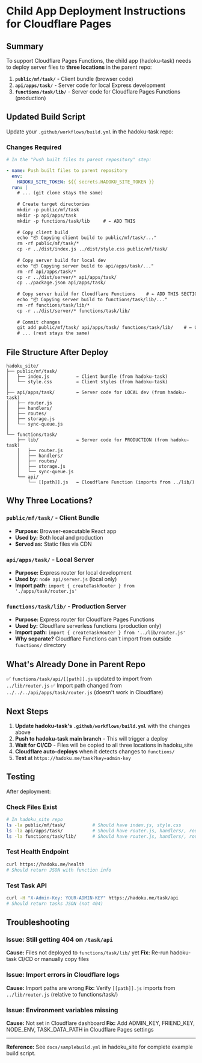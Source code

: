 # Child App Deployment Instructions for Cloudflare Pages

## Summary

To support Cloudflare Pages Functions, the child app (hadoku-task) needs to deploy server files to **three locations** in the parent repo:

1. **`public/mf/task/`** - Client bundle (browser code)
2. **`api/apps/task/`** - Server code for local Express development
3. **`functions/task/lib/`** - Server code for Cloudflare Pages Functions (production)

## Updated Build Script

Update your `.github/workflows/build.yml` in the hadoku-task repo:

### Changes Required

```yaml
# In the "Push built files to parent repository" step:

- name: Push built files to parent repository
  env:
    HADOKU_SITE_TOKEN: ${{ secrets.HADOKU_SITE_TOKEN }}
  run: |
    # ... (git clone stays the same)
    
    # Create target directories
    mkdir -p public/mf/task
    mkdir -p api/apps/task
    mkdir -p functions/task/lib     # ← ADD THIS
    
    # Copy client build
    echo "📦 Copying client build to public/mf/task/..."
    rm -rf public/mf/task/*
    cp -r ../dist/index.js ../dist/style.css public/mf/task/
    
    # Copy server build for local dev
    echo "📦 Copying server build to api/apps/task/..."
    rm -rf api/apps/task/*
    cp -r ../dist/server/* api/apps/task/
    cp ../package.json api/apps/task/
    
    # Copy server build for Cloudflare Functions    # ← ADD THIS SECTION
    echo "📦 Copying server build to functions/task/lib/..."
    rm -rf functions/task/lib/*
    cp -r ../dist/server/* functions/task/lib/
    
    # Commit changes
    git add public/mf/task/ api/apps/task/ functions/task/lib/    # ← UPDATE THIS
    # ... (rest stays the same)
```

## File Structure After Deploy

```
hadoku_site/
├── public/mf/task/
│   ├── index.js          ← Client bundle (from hadoku-task)
│   └── style.css         ← Client styles (from hadoku-task)
│
├── api/apps/task/        ← Server code for LOCAL dev (from hadoku-task)
│   ├── router.js
│   ├── handlers/
│   ├── routes/
│   ├── storage.js
│   └── sync-queue.js
│
└── functions/task/
    ├── lib/              ← Server code for PRODUCTION (from hadoku-task)
    │   ├── router.js
    │   ├── handlers/
    │   ├── routes/
    │   ├── storage.js
    │   └── sync-queue.js
    └── api/
        └── [[path]].js   ← Cloudflare Function (imports from ../lib/)
```

## Why Three Locations?

### `public/mf/task/` - Client Bundle
- **Purpose:** Browser-executable React app
- **Used by:** Both local and production
- **Served as:** Static files via CDN

### `api/apps/task/` - Local Server
- **Purpose:** Express router for local development
- **Used by:** `node api/server.js` (local only)
- **Import path:** `import { createTaskRouter } from './apps/task/router.js'`

### `functions/task/lib/` - Production Server
- **Purpose:** Express router for Cloudflare Pages Functions
- **Used by:** Cloudflare serverless functions (production only)
- **Import path:** `import { createTaskRouter } from '../lib/router.js'`
- **Why separate?** Cloudflare Functions can't import from outside `functions/` directory

## What's Already Done in Parent Repo

✅ `functions/task/api/[[path]].js` updated to import from `../lib/router.js`
✅ Import path changed from `../../../api/apps/task/router.js` (doesn't work in Cloudflare)

## Next Steps

1. **Update hadoku-task's `.github/workflows/build.yml`** with the changes above
2. **Push to hadoku-task main branch** - This will trigger a deploy
3. **Wait for CI/CD** - Files will be copied to all three locations in hadoku_site
4. **Cloudflare auto-deploys** when it detects changes to `functions/`
5. **Test** at `https://hadoku.me/task?key=admin-key`

## Testing

After deployment:

### Check Files Exist
```bash
# In hadoku_site repo
ls -la public/mf/task/          # Should have index.js, style.css
ls -la api/apps/task/           # Should have router.js, handlers/, routes/
ls -la functions/task/lib/      # Should have router.js, handlers/, routes/
```

### Test Health Endpoint
```bash
curl https://hadoku.me/health
# Should return JSON with function info
```

### Test Task API
```bash
curl -H "X-Admin-Key: YOUR-ADMIN-KEY" https://hadoku.me/task/api
# Should return tasks JSON (not 404)
```

## Troubleshooting

### Issue: Still getting 404 on `/task/api`
**Cause:** Files not deployed to `functions/task/lib/` yet
**Fix:** Re-run hadoku-task CI/CD or manually copy files

### Issue: Import errors in Cloudflare logs
**Cause:** Import paths are wrong
**Fix:** Verify `[[path]].js` imports from `../lib/router.js` (relative to functions/task/)

### Issue: Environment variables missing
**Cause:** Not set in Cloudflare dashboard
**Fix:** Add ADMIN_KEY, FRIEND_KEY, NODE_ENV, TASK_DATA_PATH in Cloudflare Pages settings

---

**Reference:** See `docs/samplebuild.yml` in hadoku_site for complete example build script.
